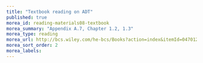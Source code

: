 ```yaml
---
title: "Textbook reading on ADT"
published: true
morea_id: reading-materials08-textbook
morea_summary: "Appendix A.7, Chapter 1.2, 1.3"
morea_type: reading
morea_url: http://bcs.wiley.com/he-bcs/Books?action=index&itemId=0470128704&bcsId=5643
morea_sort_order: 2
morea_labels:
---
```

